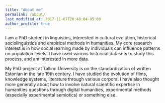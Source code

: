 ```yaml
---
title: "About me"
permalink: /about/
last_modified_at: 2017-11-07T20:48:04-05:00
author_profile: true
---
```




I am a PhD student in linguistics, interested in cultural evolution, historical sociolinguistics and empirical methods in humanities. My core research interest is in how social learning made by individuals can influence patterns on population levels. I have used various historical datasets to study this process, and am interested in more data.

My PhD project at Tallinn University is on the standardization of written Estonian in the late 19th century. I have studied the evolution of films, knowledge systems, literature through various corpora. I have also thought more generally about how to involve natural scientific expertise in humanities questions through digital humanities, experimental methods (especially experimental semiotics) or something else.
